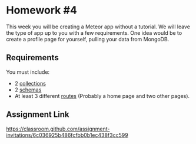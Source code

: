 # Homework #4

This week you will be creating a Meteor app without a tutorial. We will leave the type of app up to you with a few requirements. One idea would be to create a profile page for yourself, pulling your data from MongoDB.

## Requirements

You must include:
 - 2 [collections](https://guide.meteor.com/collections.html)
 - 2 [schemas](https://atmospherejs.com/aldeed/simple-schema)
 - At least 3 different [routes](https://guide.meteor.com/routing.html) (Probably a home page and two other pages).

## Assignment Link

https://classroom.github.com/assignment-invitations/6c036925b486fcfbb0b1ec438f3cc599
